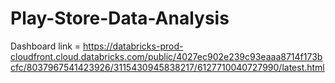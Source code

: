 # Play-Store-Data-Analysis

Dashboard link = https://databricks-prod-cloudfront.cloud.databricks.com/public/4027ec902e239c93eaaa8714f173bcfc/8037967541423926/3115430945838217/6127710040727990/latest.html
